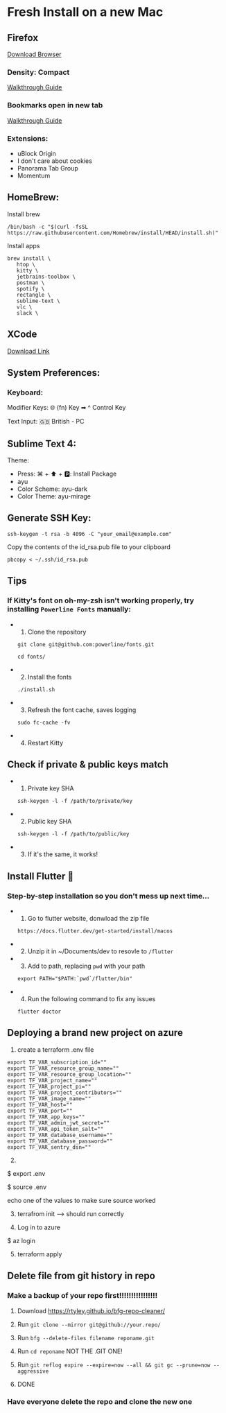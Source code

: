 # Fresh Install on a new Mac

## Firefox
[Download Browser](https://www.mozilla.org/en-GB/firefox/new/)

### Density: Compact  
[Walkthrough Guide](https://support.mozilla.org/en-US/kb/compact-mode-workaround-firefox)

### Bookmarks open in new tab
[Walkthrough Guide](https://support.mozilla.org/en-US/questions/1207970)


### Extensions:
  - uBlock Origin
  - I don't care about cookies
  - Panorama Tab Group
  - Momentum



## HomeBrew:
Install brew
```
/bin/bash -c "$(curl -fsSL https://raw.githubusercontent.com/Homebrew/install/HEAD/install.sh)"
```

Install apps
```
brew install \
   htop \
   kitty \
   jetbrains-toolbox \
   postman \
   spotify \
   rectangle \
   sublime-text \
   vlc \ 
   slack \
```
## XCode
[Download Link](https://apps.apple.com/us/app/xcode/id497799835?mt=12)

## System Preferences:
### Keyboard:
Modifier Keys: 🌐 (fn) Key ➡ ^ Control Key

Text Input: 🇬🇧 British - PC

## Sublime Text 4:
Theme:

- Press: ⌘ + ⬆️ + 🅿️: Install Package
- ayu
- Color Scheme: ayu-dark
- Color Theme: ayu-mirage

## Generate SSH Key:
```
ssh-keygen -t rsa -b 4096 -C "your_email@example.com"
```
Copy the contents of the id_rsa.pub file to your clipboard
```
pbcopy < ~/.ssh/id_rsa.pub
```  


## Tips

### If Kitty's font on oh-my-zsh isn't working properly, try installing `Powerline Fonts` manually:

- 1. Clone the repository
	```
	git clone git@github.com:powerline/fonts.git
	```
	```
	cd fonts/
	```
- 2. Install the fonts
	```
	./install.sh
	```
- 3. Refresh the font cache, saves logging
	```
	sudo fc-cache -fv
	```
- 4. Restart Kitty


## Check if private & public keys match

- 1. Private key SHA
	```
	ssh-keygen -l -f /path/to/private/key
	```
- 2. Public key SHA
	```
	ssh-keygen -l -f /path/to/public/key
	```
- 3. If it's the same, it works!

## Install Flutter 🤮

### Step-by-step installation so you don't mess up next time...

- 1. Go to flutter website, donwload the zip file
	```
	https://docs.flutter.dev/get-started/install/macos
	```
- 2. Unzip it in ~/Documents/dev to resovle to `/flutter`

- 3. Add to path, replacing `pwd` with your path
	```
	export PATH="$PATH:`pwd`/flutter/bin"
	```
- 4. Run the following command to fix any issues
	```
	flutter doctor
	```

## Deploying a brand new project on azure

1. create a terraform .env file

```
export TF_VAR_subscription_id=""
export TF_VAR_resource_group_name=""
export TF_VAR_resource_group_location=""
export TF_VAR_project_name=""
export TF_VAR_project_pi=""
export TF_VAR_project_contributors=""
export TF_VAR_image_name=""
export TF_VAR_host=""
export TF_VAR_port=""
export TF_VAR_app_keys=""
export TF_VAR_admin_jwt_secret=""
export TF_VAR_api_token_salt=""
export TF_VAR_database_username=""
export TF_VAR_database_password=""
export TF_VAR_sentry_dsn=""
```

2.

$ export .env

$ source .env

echo one of the values to make sure source worked

3. terrafrom init --> should run correctly

4. Log in to azure

$ az login

5. terraform apply


## Delete file from git history in repo

### Make a backup of your repo first!!!!!!!!!!!!!!!!

1. Download https://rtyley.github.io/bfg-repo-cleaner/

2. Run `git clone --mirror git@github://your.repo/`

3. Run `bfg --delete-files filename reponame.git`

4. Run `cd reponame` NOT THE .GIT ONE!

5. Run `git reflog expire --expire=now --all && git gc --prune=now --aggressive`

6. DONE

### Have everyone delete the repo and clone the new one


